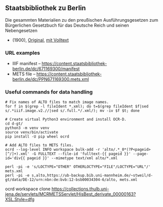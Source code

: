 ## Staatsbibliothek zu Berlin

Die gesammten Materialien zu den preußischen Ausführungsgesetzen zum Bürgerlichen Gesetzbuch für das Deutsche Reich und seinen Nebengesetzen

*  (1900), [Original](http://resolver.staatsbibliothek-berlin.de/SBB000066FA00000000), [mit Volltext]()


### URL examples

* IIIF manifest – https://content.staatsbibliothek-berlin.de/dc/671169300/manifest
* METS file – https://content.staatsbibliothek-berlin.de/dc/PPN671169300.mets.xml

### Useful commands for data handling

```
# Fix names of ALTO files to match image names.
for f in $(grep -l fileIdent *.xml); do t=$(grep fileIdent $f|sed s/.*iiif.image.v2.//|sed s/.full.*/.xml/); mv -iv $f $t; done

# Create virtual Python3 environment and install OCR-D.
cd d-gt/
python3 -m venv venv
source venv/bin/activate
pip install -U pip wheel ocrd

# Add ALTO files to METS files.
ocrd --log-level INFO workspace bulk-add -r 'alto/.*_0*(?P<pageid>[^/]+).xml' -G FULLTEXT --file-id 'fulltext-{{ pageid }}' --page-id='div{{ pageid }}' --mimetype text/xml alto/*.xml

perl -pi -e 's/LOCTYPE="OTHER" OTHERLOCTYPE="FILE"/LOCTYPE="URL"/' mets.xml
perl -pi -e s,alto,https://ub-backup.bib.uni-mannheim.de/~stweil/d-gt/data/DE-12/urn:nbn:de:bvb:12-bsb00034304-6/alto, mets.xml
```
ocrd workspace clone https://collections.thulb.uni-jena.de/servlets/MCRMETSServlet/HisBest_derivate_00000163?XSL.Style=dfg
